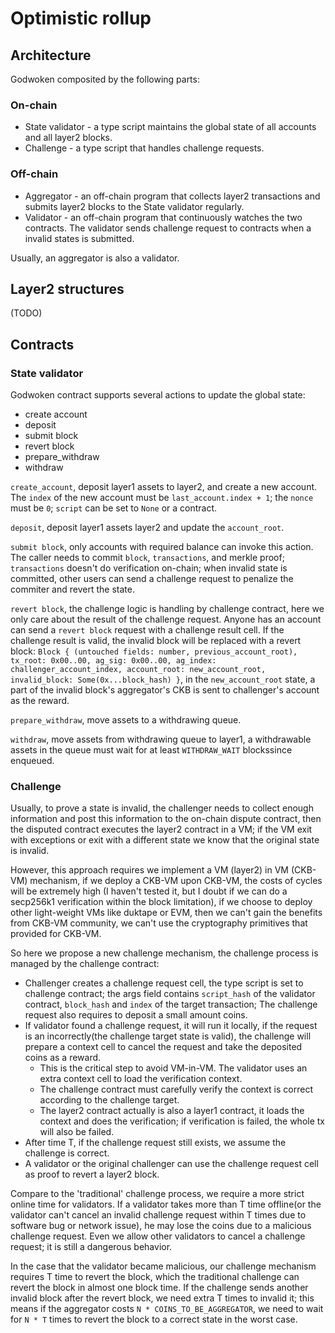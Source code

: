 # Optimistic rollup

## Architecture

Godwoken composited by the following parts:

### On-chain

* State validator - a type script maintains the global state of all accounts and all layer2 blocks.
* Challenge - a type script that handles challenge requests.

### Off-chain

* Aggregator - an off-chain program that collects layer2 transactions and submits layer2 blocks to the State validator regularly.
* Validator - an off-chain program that continuously watches the two contracts. The validator sends challenge request to contracts when a invalid states is submitted.

Usually, an aggregator is also a validator.

## Layer2 structures

(TODO)

## Contracts

### State validator

Godwoken contract supports several actions to update the global state:

* create account
* deposit
* submit block
* revert block
* prepare_withdraw
* withdraw

`create_account`, deposit layer1 assets to layer2, and create a new account. The `index` of the new account must be `last_account.index + 1`; the `nonce` must be `0`; `script` can be set to `None` or a contract.

`deposit`, deposit layer1 assets layer2 and update the `account_root`.

`submit block`, only accounts with required balance can invoke this action. The caller needs to commit `block`, `transactions`, and merkle proof; `transactions` doesn't do verification on-chain; when invalid state is committed, other users can send a challenge request to penalize the commiter and revert the state.

`revert block`, the challenge logic is handling by challenge contract, here we only care about the result of the challenge request. Anyone has an account can send a `revert block` request with a challenge result cell. If the challenge result is valid, the invalid block will be replaced with a revert block: `Block { (untouched fields: number, previous_account_root), tx_root: 0x00..00, ag_sig: 0x00..00, ag_index: challenger_account_index, account_root: new_account_root, invalid_block: Some(0x...block_hash) }`, in the `new_account_root` state, a part of the invalid block's aggregator's CKB is sent to challenger's account as the reward.

`prepare_withdraw`, move assets to a withdrawing queue.

`withdraw`, move assets from withdrawing queue to layer1, a withdrawable assets in the queue must wait for at least `WITHDRAW_WAIT` blockssince enqueued. 


### Challenge

Usually, to prove a state is invalid, the challenger needs to collect enough information and post this information to the on-chain dispute contract, then the disputed contract executes the layer2 contract in a VM; if the VM exit with exceptions or exit with a different state we know that the original state is invalid.

However, this approach requires we implement a VM (layer2) in VM (CKB-VM) mechanism, if we deploy a CKB-VM upon CKB-VM, the costs of cycles will be extremely high (I haven't tested it, but I doubt if we can do a secp256k1 verification within the block limitation), if we choose to deploy other light-weight VMs like duktape or EVM, then we can't gain the benefits from CKB-VM community, we can't use the cryptography primitives that provided for CKB-VM.

So here we propose a new challenge mechanism, the challenge process is managed by the challenge contract:

* Challenger creates a challenge request cell, the type script is set to challenge contract; the args field contains `script_hash` of the validator contract, `block_hash` and `index` of the target transaction; The challenge request also requires to deposit a small amount coins.
* If validator found a challenge request, it will run it locally, if the request is an incorrectly(the challenge target state is valid), the challenge will prepare a context cell to cancel the request and take the deposited coins as a reward.
  * This is the critical step to avoid VM-in-VM. The validator uses an extra context cell to load the verification context.
  * The challenge contract must carefully verify the context is correct according to the challenge target.
  * The layer2 contract actually is also a layer1 contract, it loads the context and does the verification; if verification is failed, the whole tx will also be failed.
* After time T, if the challenge request still exists, we assume the challenge is correct.
* A validator or the original challenger can use the challenge request cell as proof to revert a layer2 block.

Compare to the 'traditional' challenge process, we require a more strict online time for validators. If a validator takes more than T time offline(or the validator can't cancel an invalid challenge request within T times due to software bug or network issue), he may lose the coins due to a malicious challenge request. Even we allow other validators to cancel a challenge request; it is still a dangerous behavior.

In the case that the validator became malicious, our challenge mechanism requires T time to revert the block, which the traditional challenge can revert the block in almost one block time. If the challenge sends another invalid block after the revert block, we need extra T times to invalid it; this means if the aggregator costs `N * COINS_TO_BE_AGGREGATOR`, we need to wait for `N * T` times to revert the block to a correct state in the worst case.

[sparse merkle tree]: https://github.com/jjyr/sparse-merkle-tree "sparse merkle tree"

